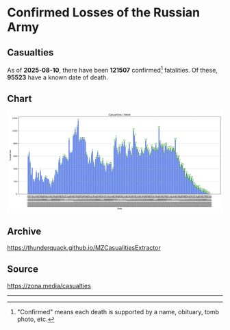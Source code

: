 
# Confirmed Losses of the Russian Army

## Casualties

As of **2025-08-10**, there have been **121507** confirmed[^1] fatalities.
Of these, **95523** have a known date of death.

## Chart

![7-Day Intervals Bar Chart](./docs/7days.svg)

## Archive

https://thunderquack.github.io/MZCasualitiesExtractor

## Source

https://zona.media/casualties

---

[^1]: "Confirmed" means each death is supported by a name, obituary, tomb photo, etc.
